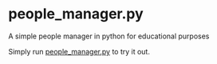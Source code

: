# people_manager.py
A simple people manager in python for educational purposes

Simply run [people_manager.py](https://github.com/BlueRyse/people_manager.py/blob/main/people_manager.py) to try it out.
